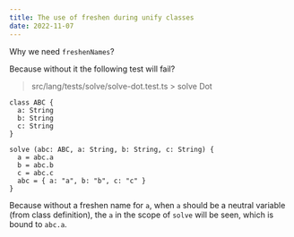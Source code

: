 ```yaml
---
title: The use of freshen during unify classes
date: 2022-11-07
---
```


Why we need `freshenNames`?

Because without it the following test will fail?

> src/lang/tests/solve/solve-dot.test.ts > solve Dot

```
class ABC {
  a: String
  b: String
  c: String
}

solve (abc: ABC, a: String, b: String, c: String) {
  a = abc.a
  b = abc.b
  c = abc.c
  abc = { a: "a", b: "b", c: "c" }
}
```

Because without a freshen name for `a`,
when `a` should be a neutral variable (from class definition),
the `a` in the scope of `solve` will be seen,
which is bound to `abc.a`.
